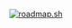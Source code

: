 <a href="https://roadmap.sh"><img src="https://roadmap.sh/card/wide/66eb1388b32bbae9e2f15deb?variant=dark&roadmaps=devops" alt="roadmap.sh"/></a>
